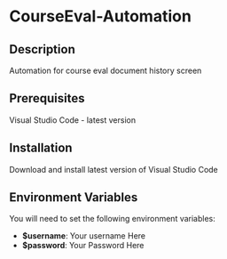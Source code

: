 # CourseEval-Automation

## Description
Automation for course eval document history screen

## Prerequisites
Visual Studio Code - latest version

## Installation
Download and install latest version of Visual Studio Code

## Environment Variables
You will need to set the following environment variables:

- **$username**: Your username Here
- **$password**: Your Password Here
